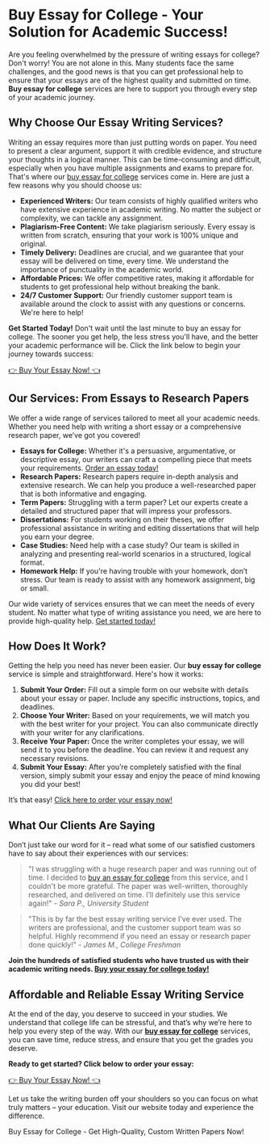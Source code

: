 <h1>Buy Essay for College - Your Solution for Academic Success!</h1>

<p>Are you feeling overwhelmed by the pressure of writing essays for college? Don't worry! You are not alone in this. Many students face the same challenges, and the good news is that you can get professional help to ensure that your essays are of the highest quality and submitted on time. <strong>Buy essay for college</strong> services are here to support you through every step of your academic journey.</p>

<h2>Why Choose Our Essay Writing Services?</h2>

<p>Writing an essay requires more than just putting words on paper. You need to present a clear argument, support it with credible evidence, and structure your thoughts in a logical manner. This can be time-consuming and difficult, especially when you have multiple assignments and exams to prepare for. That's where our <a href="https://tinyurl.com/topessay?keyword=buy+essay+for+college" target="_blank">buy essay for college</a> services come in. Here are just a few reasons why you should choose us:</p>

<ul>
    <li><strong>Experienced Writers:</strong> Our team consists of highly qualified writers who have extensive experience in academic writing. No matter the subject or complexity, we can tackle any assignment.</li>
    <li><strong>Plagiarism-Free Content:</strong> We take plagiarism seriously. Every essay is written from scratch, ensuring that your work is 100% unique and original.</li>
    <li><strong>Timely Delivery:</strong> Deadlines are crucial, and we guarantee that your essay will be delivered on time, every time. We understand the importance of punctuality in the academic world.</li>
    <li><strong>Affordable Prices:</strong> We offer competitive rates, making it affordable for students to get professional help without breaking the bank.</li>
    <li><strong>24/7 Customer Support:</strong> Our friendly customer support team is available around the clock to assist with any questions or concerns. We're here to help!</li>
</ul>

<p><strong>Get Started Today!</strong> Don't wait until the last minute to buy an essay for college. The sooner you get help, the less stress you'll have, and the better your academic performance will be. Click the link below to begin your journey towards success:</p>

<p><a href="https://tinyurl.com/topessay?keyword=buy+essay+for+college" target="_blank">👉 Buy Your Essay Now! 👈</a></p>

<h2>Our Services: From Essays to Research Papers</h2>

<p>We offer a wide range of services tailored to meet all your academic needs. Whether you need help with writing a short essay or a comprehensive research paper, we’ve got you covered!</p>

<ul>
    <li><strong>Essays for College:</strong> Whether it's a persuasive, argumentative, or descriptive essay, our writers can craft a compelling piece that meets your requirements. <a href="https://tinyurl.com/topessay?keyword=buy+essay+for+college" target="_blank">Order an essay today!</a></li>
    <li><strong>Research Papers:</strong> Research papers require in-depth analysis and extensive research. We can help you produce a well-researched paper that is both informative and engaging.</li>
    <li><strong>Term Papers:</strong> Struggling with a term paper? Let our experts create a detailed and structured paper that will impress your professors.</li>
    <li><strong>Dissertations:</strong> For students working on their theses, we offer professional assistance in writing and editing dissertations that will help you earn your degree.</li>
    <li><strong>Case Studies:</strong> Need help with a case study? Our team is skilled in analyzing and presenting real-world scenarios in a structured, logical format.</li>
    <li><strong>Homework Help:</strong> If you're having trouble with your homework, don’t stress. Our team is ready to assist with any homework assignment, big or small.</li>
</ul>

<p>Our wide variety of services ensures that we can meet the needs of every student. No matter what type of writing assistance you need, we are here to provide high-quality help. <a href="https://tinyurl.com/topessay?keyword=buy+essay+for+college" target="_blank">Get started today!</a></p>

<h2>How Does It Work?</h2>

<p>Getting the help you need has never been easier. Our <strong>buy essay for college</strong> service is simple and straightforward. Here's how it works:</p>

<ol>
    <li><strong>Submit Your Order:</strong> Fill out a simple form on our website with details about your essay or paper. Include any specific instructions, topics, and deadlines.</li>
    <li><strong>Choose Your Writer:</strong> Based on your requirements, we will match you with the best writer for your project. You can also communicate directly with your writer for any clarifications.</li>
    <li><strong>Receive Your Paper:</strong> Once the writer completes your essay, we will send it to you before the deadline. You can review it and request any necessary revisions.</li>
    <li><strong>Submit Your Essay:</strong> After you’re completely satisfied with the final version, simply submit your essay and enjoy the peace of mind knowing you did your best!</li>
</ol>

<p>It’s that easy! <a href="https://tinyurl.com/topessay?keyword=buy+essay+for+college" target="_blank">Click here to order your essay now!</a> </p>

<h2>What Our Clients Are Saying</h2>

<p>Don’t just take our word for it – read what some of our satisfied customers have to say about their experiences with our services:</p>

<blockquote>
    "I was struggling with a huge research paper and was running out of time. I decided to <a href="https://tinyurl.com/topessay?keyword=buy+essay+for+college" target="_blank">buy an essay for college</a> from this service, and I couldn't be more grateful. The paper was well-written, thoroughly researched, and delivered on time. I’ll definitely use this service again!" - <em>Sara P., University Student</em>
</blockquote>

<blockquote>
    "This is by far the best essay writing service I've ever used. The writers are professional, and the customer support team was so helpful. Highly recommend if you need an essay or research paper done quickly!" - <em>James M., College Freshman</em>
</blockquote>

<p><strong>Join the hundreds of satisfied students who have trusted us with their academic writing needs. <a href="https://tinyurl.com/topessay?keyword=buy+essay+for+college" target="_blank">Buy your essay for college today!</a></strong></p>

<h2>Affordable and Reliable Essay Writing Service</h2>

<p>At the end of the day, you deserve to succeed in your studies. We understand that college life can be stressful, and that’s why we’re here to help you every step of the way. With our <a href="https://tinyurl.com/topessay?keyword=buy+essay+for+college" target="_blank"><strong>buy essay for college</strong></a> services, you can save time, reduce stress, and ensure that you get the grades you deserve.</p>

<p><strong>Ready to get started? Click below to order your essay:</strong></p>

<p><a href="https://tinyurl.com/topessay?keyword=buy+essay+for+college" target="_blank">👉 Buy Your Essay Now! 👈</a></p>

<p>Let us take the writing burden off your shoulders so you can focus on what truly matters – your education. Visit our website today and experience the difference.</p>
Buy Essay for College - Get High-Quality, Custom Written Papers Now!
